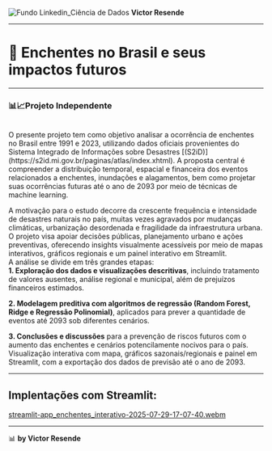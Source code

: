 ![Fundo Linkedin_Ciência de Dados](https://github.com/user-attachments/assets/0aa9ee1f-9131-4f88-9f25-73b532d9b2f0)
**Victor Resende**
________________
# 🌊 Enchentes no Brasil e seus impactos futuros
_______________
### **📊📈Projeto Independente**
<br>
O presente projeto tem como objetivo analisar a ocorrência de enchentes no Brasil entre 1991 e 2023, utilizando dados oficiais provenientes do Sistema Integrado de Informações sobre Desastres [(S2iD)](https://s2id.mi.gov.br/paginas/atlas/index.xhtml). A proposta central é compreender a distribuição temporal, espacial e financeira dos eventos relacionados a enchentes, inundações e alagamentos, bem como projetar suas ocorrências futuras até o ano de 2093 por meio de técnicas de machine learning.

A motivação para o estudo decorre da crescente frequência e intensidade de desastres naturais no país, muitas vezes agravados por mudanças climáticas, urbanização desordenada e fragilidade da infraestrutura urbana. O projeto visa apoiar decisões públicas, planejamento urbano e ações preventivas, oferecendo insights visualmente acessíveis por meio de mapas interativos, gráficos regionais e um painel interativo em Streamlit.
<br>
A análise se divide em três grandes etapas:
<br>
**1. Exploração dos dados e visualizações descritivas**, incluindo tratamento de valores ausentes, análise regional e municipal, além de prejuízos financeiros estimados.

**2. Modelagem preditiva com algoritmos de regressão (Random Forest, Ridge e Regressão Polinomial)**, aplicados para prever a quantidade de eventos até 2093 sob diferentes cenários.

**3. Conclusões e discussões** para a prevenção de riscos futuros com o aumento das enchentes e cenários potencilamente nocivos para o país. Visualização interativa com mapa, gráficos sazonais/regionais e painel em Streamlit, com a exportação dos dados de previsão até o ano de 2093.

_______________
## Implentações com Streamlit:

[streamlit-app_enchentes_interativo-2025-07-29-17-07-40.webm](https://github.com/user-attachments/assets/458e2edf-40cd-40e4-86b5-b67463234c39)

______
📊 **by Victor Resende**
